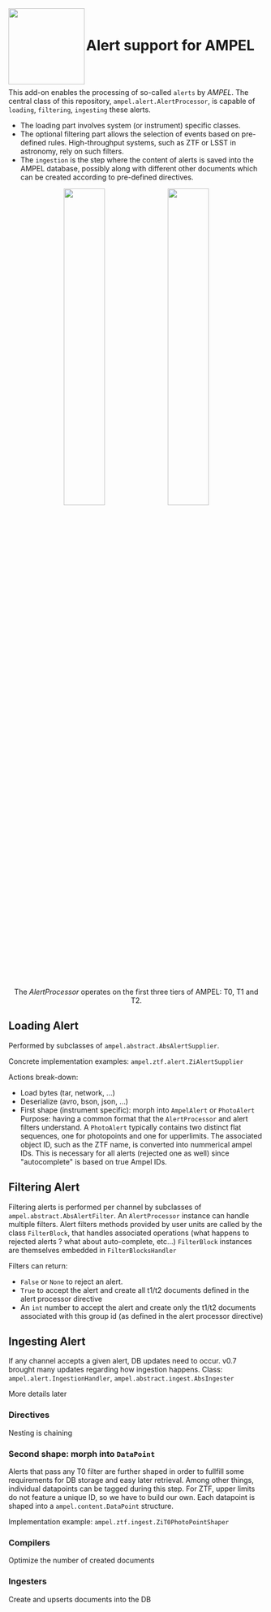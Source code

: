 <img align="left" src="https://desycloud.desy.de/index.php/s/mWtE987dgK4NdFc/preview" width="150" height="150"/>  
<br>

# Alert support for AMPEL

<br><br>

This add-on enables the processing of so-called `alerts` by *AMPEL*.
The central class of this repository, `ampel.alert.AlertProcessor`,
is capable of `loading`, `filtering`, `ingesting` these alerts.

- The loading part involves system (or instrument) specific classes.
- The optional filtering part allows the selection of events based on pre-defined rules. 
High-throughput systems, such as ZTF or LSST in astronomy, rely on such filters.
- The `ingestion` is the step where the content of alerts is saved into the AMPEL database, possibly along with different other documents which can be created according to pre-defined directives.

<p align="center">
  <img src="https://desycloud.desy.de/index.php/s/EBacs5bbApzpwDr/preview" width="40%" />  
  <img src="https://desycloud.desy.de/index.php/s/q6F6gxirsqBecsz/preview" width="40%" />  
</p>

<p align="center">
  The <i>AlertProcessor</i> operates on the first three tiers of AMPEL: T0, T1 and T2.
</p>


## Loading Alert 

Performed by subclasses of `ampel.abstract.AbsAlertSupplier`.

Concrete implementation examples: `ampel.ztf.alert.ZiAlertSupplier`

Actions break-down:

- Load bytes (tar, network, ...)
- Deserialize (avro, bson, json, ...)
- First shape (instrument specific): morph into `AmpelAlert` or `PhotoAlert` Purpose: having a common format that the `AlertProcessor` and alert filters understand. A `PhotoAlert` typically contains two distinct flat sequences, one for photopoints and one for upperlimits. The associated object ID, such as the ZTF name, is converted into nummerical ampel IDs. This is necessary for all alerts (rejected one as well) since "autocomplete" is based on true Ampel IDs.


## Filtering Alert 

Filtering alerts is performed per channel by subclasses of `ampel.abstract.AbsAlertFilter`.
An `AlertProcessor` instance can handle multiple filters.
Alert filters methods provided by user units are called by the class `FilterBlock`,
that handles associated operations (what happens to rejected alerts ? what about auto-complete, etc...) 
`FilterBlock` instances are themselves embedded in `FilterBlocksHandler`

Filters can return:
  - `False` or `None` to reject an alert.
  - `True` to accept the alert and create all t1/t2 documents defined in the alert processor directive
  - An `int` number to accept the alert and create only the t1/t2 documents associated with this group id (as defined in the alert processor directive)

## Ingesting Alert 

If any channel accepts a given alert, DB updates need to occur.
v0.7 brought many updates regarding how ingestion happens.
Class: `ampel.alert.IngestionHandler`, `ampel.abstract.ingest.AbsIngester`

More details later

### Directives
Nesting is chaining

### Second shape: morph into `DataPoint`

Alerts that pass any T0 filter are further shaped in order to fullfill
some requirements for DB storage and easy later retrieval.
Among other things, individual datapoints can be tagged during this step.
For ZTF, upper limits do not feature a unique ID, so we have to build our own.
Each datapoint is shaped into a `ampel.content.DataPoint` structure.

Implementation example: `ampel.ztf.ingest.ZiT0PhotoPointShaper`

### Compilers
Optimize the number of created documents

### Ingesters
Create and upserts documents into the DB
